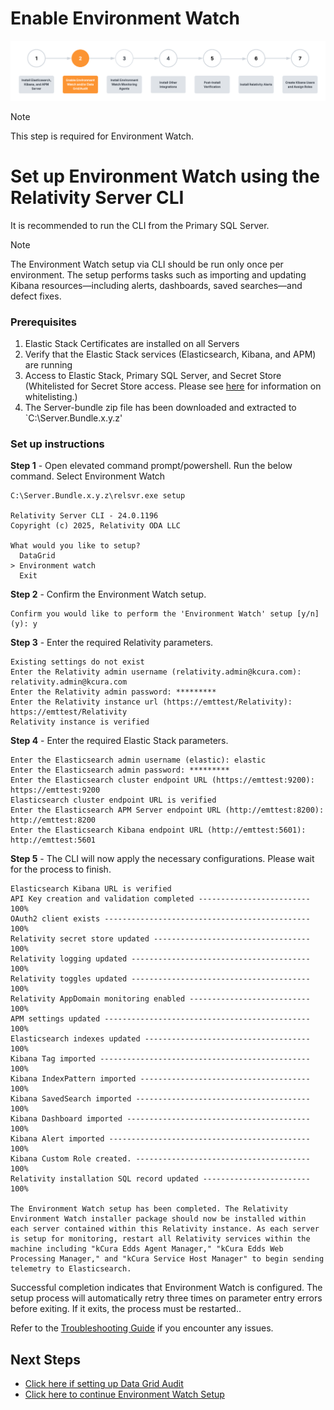 # Enable Environment Watch

![Setup Stage](../resources/enable_environmentwatch.png)

> [!NOTE]
> This step is required for Environment Watch.

# Set up Environment Watch using the Relativity Server CLI

It is recommended to run the CLI from the Primary SQL Server.

> [!NOTE]
> The Environment Watch setup via CLI should be run only once per environment. The setup performs tasks such as importing and updating Kibana resources—including alerts, dashboards, saved searches—and defect fixes.

### Prerequisites

1. Elastic Stack Certificates are installed on all Servers
2. Verify that the Elastic Stack services (Elasticsearch, Kibana, and APM) are    running
3. Access to Elastic Stack, Primary SQL Server, and Secret Store (Whitelisted for Secret Store access. Please see [here](https://help.relativity.com/Server2024/Content/System_Guides/Secret_Store/Secret_Store.htm#Configuringclients) for information on whitelisting.)
4. The Server-bundle zip file has been downloaded and extracted to `C:\Server.Bundle.x.y.z'

### Set up instructions

**Step 1** - Open elevated command prompt/powershell. Run the below command. Select Environment Watch

```
C:\Server.Bundle.x.y.z\relsvr.exe setup

Relativity Server CLI - 24.0.1196
Copyright (c) 2025, Relativity ODA LLC

What would you like to setup?
  DataGrid
> Environment watch
  Exit
```

**Step 2** - Confirm the Environment Watch setup.
```
Confirm you would like to perform the 'Environment Watch' setup [y/n] (y): y
```

**Step 3** - Enter the required Relativity parameters.

```
Existing settings do not exist
Enter the Relativity admin username (relativity.admin@kcura.com): relativity.admin@kcura.com
Enter the Relativity admin password: *********
Enter the Relativity instance url (https://emttest/Relativity): https://emttest/Relativity
Relativity instance is verified
```

**Step 4** - Enter the required Elastic Stack parameters.

```
Enter the Elasticsearch admin username (elastic): elastic
Enter the Elasticsearch admin password: *********
Enter the Elasticsearch cluster endpoint URL (https://emttest:9200): https://emttest:9200
Elasticsearch cluster endpoint URL is verified
Enter the Elasticsearch APM Server endpoint URL (http://emttest:8200): http://emttest:8200
Enter the Elasticsearch Kibana endpoint URL (http://emttest:5601): http://emttest:5601
```

**Step 5** - The CLI will now apply the necessary configurations. Please wait for the process to finish.

```
Elasticsearch Kibana URL is verified
API Key creation and validation completed ------------------------- 100%
OAuth2 client exists ---------------------------------------------- 100%
Relativity secret store updated ----------------------------------- 100%
Relativity logging updated ---------------------------------------- 100%
Relativity toggles updated ---------------------------------------- 100%
Relativity AppDomain monitoring enabled --------------------------- 100%
APM settings updated ---------------------------------------------- 100%
Elasticsearch indexes updated ------------------------------------- 100%
Kibana Tag imported ----------------------------------------------- 100%
Kibana IndexPattern imported -------------------------------------- 100%
Kibana SavedSearch imported --------------------------------------- 100%
Kibana Dashboard imported ----------------------------------------- 100%
Kibana Alert imported --------------------------------------------- 100%
Kibana Custom Role created. --------------------------------------- 100%
Relativity installation SQL record updated ------------------------ 100%

The Environment Watch setup has been completed. The Relativity Environment Watch installer package should now be installed within each server contained within this Relativity instance. As each server is setup for monitoring, restart all Relativity services within the machine including "kCura Edds Agent Manager," "kCura Edds Web Processing Manager," and "kCura Service Host Manager" to begin sending telemetry to Elasticsearch.

```

Successful completion indicates that Environment Watch is configured. The setup process will automatically retry three times on parameter entry errors before exiting. If it exits, the process must be restarted..

Refer to the [Troubleshooting Guide](troubleshooting/relativity-server-cli.md) if you encounter any issues.

## Next Steps

* [Click here if setting up Data Grid Audit](datagrid_audit_setup.md)
* [Click here to continue Environment Watch Setup](install_environment_watch_monitoring_agents.md)



